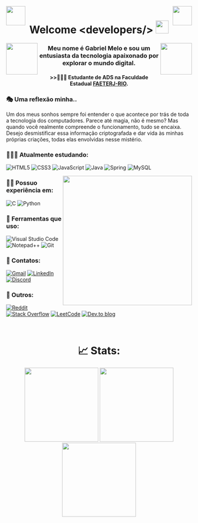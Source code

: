 <img align="left" width="52" src="https://github.com/Cianeto/Cianeto/assets/97137926/4b2f2073-50cd-447f-a13f-b82c8934894c"/>
<img align="right" width="52" src="https://github.com/Cianeto/Cianeto/assets/97137926/4b2f2073-50cd-447f-a13f-b82c8934894c"/>
<div align="center">
  <h1 align="center">
    <b>Welcome &lt;developers/&gt;</b>
    <img width="35" src="https://media.giphy.com/media/hvRJCLFzcasrR4ia7z/giphy.gif"/>
  </h1>
  <img align="left" width="85" src="https://github.com/Cianeto/Cianeto/assets/97137926/aec65b20-636a-4433-a56e-5fbb507cae39"/>
  <img align="right" width="85" src="https://github.com/Cianeto/Cianeto/assets/97137926/aec65b20-636a-4433-a56e-5fbb507cae39"/>
  <h3>Meu nome é Gabriel Melo e sou um entusiasta da tecnologia apaixonado por explorar o mundo digital.</h3>
  <h4>>>👨🏻‍🎓 Estudante de ADS na Faculdade Estadual <a href="https://www.faeterj-rio.edu.br/">FAETERJ-RIO</a>.</h4>
</div>

### 🎭 Uma reflexão minha..
Um dos meus sonhos sempre foi entender o que acontece por trás de toda a tecnologia dos computadores. Parece até magia, não é mesmo? Mas quando você realmente compreende o funcionamento, tudo se encaixa. Desejo desmistificar essa informação criptografada e dar vida às minhas próprias criações, todas elas envolvidas nesse mistério.

### 👨🏻‍💻 Atualmente estudando:
![HTML5](https://img.shields.io/badge/html5-%23E34F26.svg?style=for-the-badge&logo=html5&logoColor=white) ![CSS3](https://img.shields.io/badge/css3-%231572B6.svg?style=for-the-badge&logo=css3&logoColor=white) ![JavaScript](https://img.shields.io/badge/javascript-%23323330.svg?style=for-the-badge&logo=javascript&logoColor=%23F7DF1E) ![Java](https://img.shields.io/badge/java-%23ED8B00.svg?style=for-the-badge&logo=openjdk&logoColor=white) ![Spring](https://img.shields.io/badge/spring-%236DB33F.svg?style=for-the-badge&logo=spring&logoColor=white) ![MySQL](https://img.shields.io/badge/mysql-4479A1.svg?style=for-the-badge&logo=mysql&logoColor=white)

<img align="right" width="350" src="https://github.com/Cianeto/Cianeto/assets/97137926/cd5679d4-7963-4aa8-bbff-651436a5e738"/>

### 🧙🏻 Possuo experiência em:
![C](https://img.shields.io/badge/c-%2300599C.svg?style=for-the-badge&logo=c&logoColor=white) ![Python](https://img.shields.io/badge/python-3670A0?style=for-the-badge&logo=python&logoColor=ffdd54)

### 🔨 Ferramentas que uso:
![Visual Studio Code](https://img.shields.io/badge/Visual%20Studio%20Code-0078d7.svg?style=for-the-badge&logo=visual-studio-code&logoColor=white) ![Notepad++](https://img.shields.io/badge/Notepad++-90E59A.svg?style=for-the-badge&logo=notepad%2b%2b&logoColor=black) ![Git](https://img.shields.io/badge/git-%23F05033.svg?style=for-the-badge&logo=git&logoColor=white)

### 🔎 Contatos:
[![Gmail](https://img.shields.io/badge/Gmail-D14836?style=for-the-badge&logo=gmail&logoColor=white)](https://mail.google.com/mail/?view=cm&fs=1&to=gbdopu02@gmail.com) [![LinkedIn](https://img.shields.io/badge/linkedin-%230077B5.svg?style=for-the-badge&logo=linkedin&logoColor=white)](https://www.linkedin.com/in/gabriel-melo-ba41b21a3/) [![Discord](https://img.shields.io/badge/Discord-%235865F2.svg?style=for-the-badge&logo=discord&logoColor=white)](https://discord.com/users/458829461476081664/)

### 🗿 Outros:
[![Reddit](https://img.shields.io/badge/Reddit-%23FF4500.svg?style=for-the-badge&logo=Reddit&logoColor=white)](https://www.reddit.com/user/Shianeto/) [![Stack Overflow](https://img.shields.io/badge/-Stackoverflow-FE7A16?style=for-the-badge&logo=stack-overflow&logoColor=white)](https://stackoverflow.com/users/25422378/shyanide) [![LeetCode](https://img.shields.io/badge/LeetCode-000000?style=for-the-badge&logo=LeetCode&logoColor=#d16c06)](https://leetcode.com/u/cianeto/) [![Dev.to blog](https://img.shields.io/badge/dev.to-0A0A0A?style=for-the-badge&logo=dev.to&logoColor=white)](https://dev.to/shyanide)

<br>
<div align="center">
  <h1>📈 Stats:</h1>
  <img height=200 src="https://github-readme-stats.vercel.app/api/top-langs/?username=Cianeto&layout=compact&theme=radical&langs_count=20"/>
  <img height=200 src="https://github-readme-stats.vercel.app/api?username=Cianeto&show_icons=true&theme=radical"/>
  <img height=199.94 src="https://streak-stats.demolab.com/?user=Cianeto&theme=radical"/>
</div>
